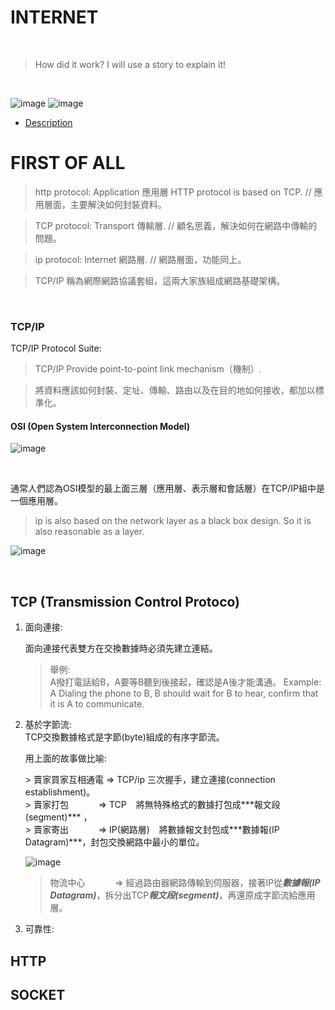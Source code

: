 # INTERNET

<br/>

> How did it work? I will use a story to explain it!

<br/>

 ![image](https://github.com/uwxuan/rookie-project/blob/main/internet/1.internet.png)
 ![image](https://github.com/uwxuan/rookie-project/blob/main/internet/2.internet.png)
  - [Description](Description)

# FIRST OF ALL

 > http protocol: Application 應用層 HTTP protocol is based on TCP.     //  應用層面，主要解決如何封裝資料。

 > TCP protocol: Transport 傳輸層.                                      // 顧名思義，解決如何在網路中傳輸的問題。

 > ip protocol: Internet 網路層.                                        // 網路層面，功能同上。

 > TCP/IP 稱為網際網路協議套組，這兩大家族組成網路基礎架構。

<br/>

 ### TCP/IP  

   TCP/IP Protocol Suite: <br/>

 > TCP/IP Provide point-to-point link mechanism（機制）.<br/>

 > 將資料應該如何封裝、定址、傳輸、路由以及在目的地如何接收，都加以標準化。<br/>

 #### OSI (Open System Interconnection Model)

 ![image](https://github.com/uwxuan/rookie-project/blob/main/internet/osi.png)

<br/>

 通常人們認為OSI模型的最上面三層（應用層、表示層和會話層）在TCP/IP組中是一個應用層。
 > ip is also based on the network layer as a black box design.
 > So it is also reasonable as a layer.

 ![image](https://github.com/uwxuan/rookie-project/blob/main/internet/osi2.png)

 <br>


 ## TCP (Transmission Control Protoco)

 1. 面向連接: <br/>

    面向連接代表雙方在交換數據時必須先建立連結。
    > 舉例:<br/>A撥打電話給B，A要等B聽到後接起，確認是A後才能溝通。
    > Example:<br/> A Dialing the phone to B, B should wait for B to hear, confirm that it is A to communicate.

 2. 基於字節流:<br/>
    TCP交換數據格式是字節(byte)組成的有序字節流。<br/>

    <p id = Description>用上面的故事做比喻:<br/></p>
    > 賣家買家互相通電 => TCP/ip 三次握手，建立連接(connection establishment)。<br/>
    > 賣家打包 &ensp; &ensp; &ensp; &ensp; => TCP &ensp; 將無特殊格式的數據打包成***報文段(segment)*** ，<br/>
    > 賣家寄出 &ensp; &ensp; &ensp; &ensp; => IP(網路層) &ensp; 將數據報文封包成***數據報(IP Datagram)***，封包交換網路中最小的單位。 <br/>

    ![image](https://github.com/uwxuan/rookie-project/blob/main/internet/osi3.png)

    > 物流中心 &ensp; &ensp; &ensp; &ensp; => 經過路由器網路傳輸到伺服器，接著IP從***數據報(IP Datagram)***，拆分出TCP***報文段(segment)***，再還原成字節流給應用層。

 3. 可靠性:<br/>

 ## HTTP

 ## SOCKET